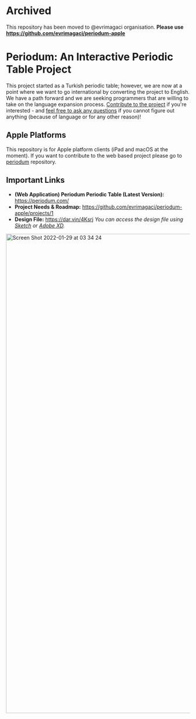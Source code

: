 # Archived
This repository has been moved to @evrimagaci organisation.
**Please use https://github.com/evrimagaci/periodum-apple**

# Periodum: An Interactive Periodic Table Project
This project started as a Turkish periodic table; however, we are now at a point where we want to go international by converting the project to English. We have a path forward and we are seeking programmers that are willing to take on the language expansion process. [Contribute to the project](https://github.com/evrimagaci/periodum-apple/blob/main/CONTRIBUTING.md) if you're interested - and [feel free to ask any questions](https://github.com/evrimagaci/periodum-apple/discussions) if you cannot figure out anything (because of language or for any other reason)!

## Apple Platforms

This repository is for Apple platform clients (iPad and macOS at the moment). If you want to contribute to the web based project please go to [periodum](https://github.com/evrimagaci/periodum) repository.

## Important Links
- **(Web Application) Periodum Periodic Table (Latest Version):** https://periodum.com/
- **Project Needs & Roadmap:** https://github.com/evrimagaci/periodum-apple/projects/1
- **Design File:** https://dar.vin/4Ksrj _You can access the design file using [Sketch](https://www.sketch.com/) or [Adobe XD](https://www.adobe.com/products/xd.html)._

<img width="1309" alt="Screen Shot 2022-01-29 at 03 34 24" src="https://user-images.githubusercontent.com/624974/151639253-fd5c964e-a356-4bcd-ad49-4b0950cd4bf0.png">
